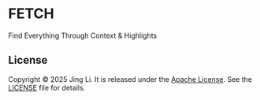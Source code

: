 # FETCH

Find Everything Through Context & Highlights

## License

Copyright © 2025 Jing Li. It is released under the [Apache License](https://www.apache.org/licenses/LICENSE-2.0). See the [LICENSE](https://raw.githubusercontent.com/thyrlian/FETCH/main/LICENSE) file for details.
